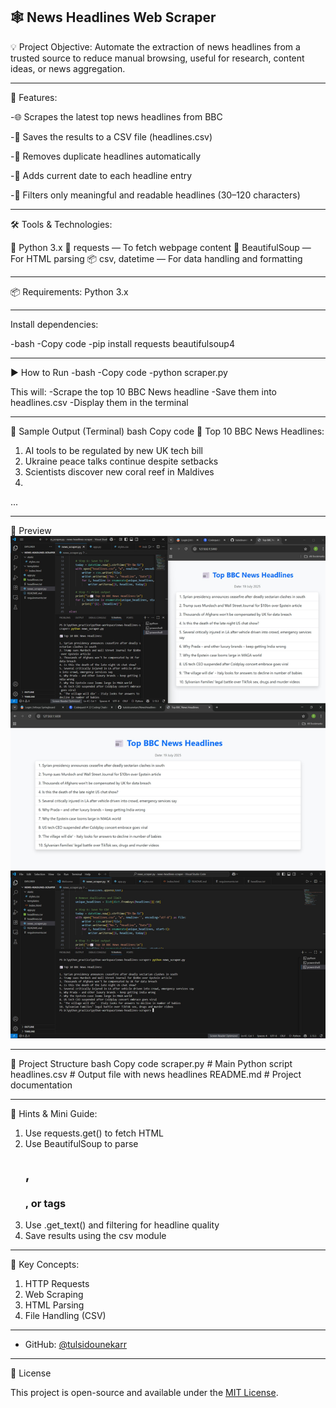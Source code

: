 

🕸️ News Headlines Web Scraper
---
💡 Project Objective:
Automate the extraction of news headlines from a trusted source to reduce manual browsing, useful for research, content ideas, or news aggregation.

---

🚀 Features: 

-🌐 Scrapes the latest top news headlines from BBC

-📄 Saves the results to a CSV file (headlines.csv)

-🔁 Removes duplicate headlines automatically

-📅 Adds current date to each headline entry

-🧠 Filters only meaningful and readable headlines (30–120 characters)

---

🛠️ Tools & Technologies:

🐍 Python 3.x
🔗 requests — To fetch webpage content
🍲 BeautifulSoup — For HTML parsing
📦 csv, datetime — For data handling and formatting

---

📦 Requirements:
Python 3.x

---

Install dependencies:

-bash
-Copy code
-pip install requests beautifulsoup4

---

▶ How to Run
-bash
-Copy code
-python scraper.py

This will:
-Scrape the top 10 BBC News headline
-Save them into headlines.csv
-Display them in the terminal

---

📝 Sample Output (Terminal)
bash
Copy code
📰 Top 10 BBC News Headlines:

1. AI tools to be regulated by new UK tech bill
2. Ukraine peace talks continue despite setbacks
3. Scientists discover new coral reef in Maldives
4. 
...
 
   ---

 📸 Preview
![image alt](https://github.com/tulsidounekarr/NewsHeadlines-Scraper/blob/15086e7a96bbdc08b896232ea1e4e9a23dd219fc/image.jpg)

---

📂 Project Structure
bash
Copy code
scraper.py     # Main Python script
headlines.csv   # Output file with news headlines
README.md       # Project documentation

---

🎯 Hints & Mini Guide:

1. Use requests.get() to fetch HTML
2. Use BeautifulSoup to parse <h2>, <h3>, or <a> tags
3. Use .get_text() and filtering for headline quality
4. Save results using the csv module

---

🔑 Key Concepts:

1. HTTP Requests
2. Web Scraping
3. HTML Parsing
4. File Handling (CSV)
   
 ---

- GitHub: [@tulsidounekarr](https://github.com/tulsidounekarr)

 ---

📄 License

This project is open-source and available under the [MIT License](LICENSE).
